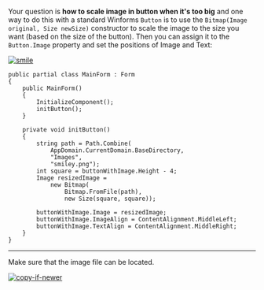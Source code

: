 Your question is **how to scale image in button when it's too big** and one way to do this with a standard Winforms `Button` is to use the `Bitmap(Image original, Size newSize)` constructor to scale the image to the size you want (based on the size of the button). Then you can assign it to the `Button.Image` property and set the positions of Image and Text:

[![smile][1]][1]

    public partial class MainForm : Form
    {
        public MainForm()
        {
            InitializeComponent();
            initButton();
        }

        private void initButton()
        {
            string path = Path.Combine(
                AppDomain.CurrentDomain.BaseDirectory,
                "Images",
                "smiley.png");
            int square = buttonWithImage.Height - 4;
            Image resizedImage = 
                new Bitmap(
                    Bitmap.FromFile(path),
                    new Size(square, square));

            buttonWithImage.Image = resizedImage;
            buttonWithImage.ImageAlign = ContentAlignment.MiddleLeft;
            buttonWithImage.TextAlign = ContentAlignment.MiddleRight;
        }
    }



***
Make sure that the image file can be located.

[![copy-if-newer][2]][2]


  [1]: https://i.stack.imgur.com/MDnpe.png
  [2]: https://i.stack.imgur.com/5dBsw.png